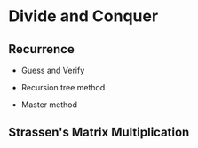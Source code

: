 # Divide and Conquer

## Recurrence

- Guess and Verify

- Recursion tree method

- Master method

## Strassen's Matrix Multiplication
